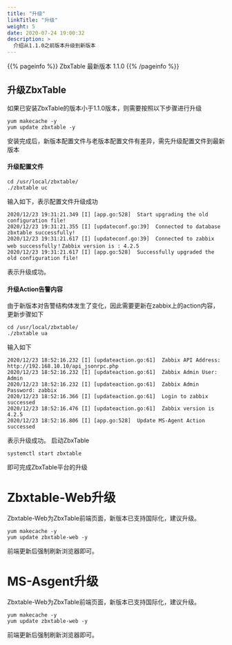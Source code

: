 ```yaml
---
title: "升级"
linkTitle: "升级"
weight: 5
date: 2020-07-24 19:00:32
description: >
  介绍从1.1.0之前版本升级到新版本
---
```


{{% pageinfo %}}
ZbxTable 最新版本 1.1.0
{{% /pageinfo %}}
## 升级ZbxTable

如果已安装ZbxTable的版本小于1.1.0版本，则需要按照以下步骤进行升级
```
yum makecache -y
yum update zbxtable -y
```
安装完成后，新版本配置文件与老版本配置文件有差异，需先升级配置文件到最新版本
#### 升级配置文件
```
cd /usr/local/zbxtable/
./zbxtable uc
```
输入如下，表示配置文件升级成功
```
2020/12/23 19:31:21.349 [I] [app.go:528]  Start upgrading the old configuration file!
2020/12/23 19:31:21.355 [I] [updateconf.go:39]  Connected to database zbxtable successfully!
2020/12/23 19:31:21.617 [I] [updateconf.go:39]  Connected to zabbix web successfully！Zabbix version is : 4.2.5
2020/12/23 19:31:21.617 [I] [app.go:528]  Successfully upgraded the old configuration file!
```
表示升级成功。
#### 升级Action告警内容
由于新版本对告警结构体发生了变化，因此需要更新在zabbix上的action内容，更新步骤如下
```
cd /usr/local/zbxtable/
./zbxtable ua
```
输入如下
```
2020/12/23 18:52:16.232 [I] [updateaction.go:61]  Zabbix API Address: http://192.168.10.10/api_jsonrpc.php
2020/12/23 18:52:16.232 [I] [updateaction.go:61]  Zabbix Admin User: Admin
2020/12/23 18:52:16.232 [I] [updateaction.go:61]  Zabbix Admin Password: zabbix
2020/12/23 18:52:16.366 [I] [updateaction.go:61]  Login to zabbix successed
2020/12/23 18:52:16.476 [I] [updateaction.go:61]  Zabbix version is 4.2.5
2020/12/23 18:52:16.806 [I] [app.go:528]  Update MS-Agent Action successed
```
表示升级成功。
启动ZbxTable
```
systemctl start zbxtable
```
即可完成ZbxTable平台的升级
# Zbxtable-Web升级
Zbxtable-Web为ZbxTable前端页面，新版本已支持国际化，建议升级。
```
yum makecache -y
yum update zbxtable-web -y
```
前端更新后强制刷新浏览器即可。
# MS-Asgent升级
Zbxtable-Web为ZbxTable前端页面，新版本已支持国际化，建议升级。
```
yum makecache -y
yum update zbxtable-web -y
```
前端更新后强制刷新浏览器即可。